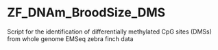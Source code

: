# ZF_DNAm_BroodSize_DMS
Script for the identification of differentially methylated CpG sites (DMSs) from whole genome EMSeq zebra finch data
